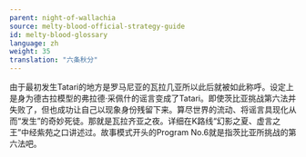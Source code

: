 ```yaml
---
parent: night-of-wallachia
source: melty-blood-official-strategy-guide
id: melty-blood-glossary
language: zh
weight: 35
translation: "六条秋分"
---
```


由于最初发生Tatari的地方是罗马尼亚的瓦拉几亚所以此后就被如此称呼。设定上是身为德古拉模型的弗拉德·采佩什的谣言变成了Tatari。即使茨比亚挑战第六法并失败了，但也成功让自己以现象身份残留下来。算尽世界的流动、将谣言具现化从而“发生”的奇妙死徒。那就是瓦拉齐亚之夜。详细在K路线“幻影之夏、虚言之王”中经紫苑之口讲述过。故事模式开头的Program No.6就是指茨比亚所挑战的第六法吧。
